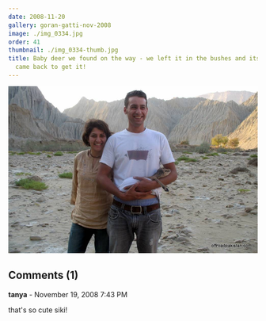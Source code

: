 ```yaml
---
date: 2008-11-20
gallery: goran-gatti-nov-2008
image: ./img_0334.jpg
order: 41
thumbnail: ./img_0334-thumb.jpg
title: Baby deer we found on the way - we left it in the bushes and its mother soon
  came back to get it!
---
```


![Baby deer we found on the way - we left it in the bushes and its mother soon came back to get it!](./img_0334.jpg)

<div id="comments">

## Comments (1)

<div id="comment">

**tanya** - November 19, 2008  7:43 PM

that's so cute siki!

</div>

</div>